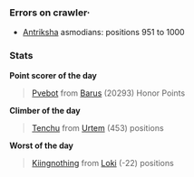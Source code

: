 ### Errors on crawler·
- [Antriksha](/#/ranking/Antriksha) asmodians: positions 951 to 1000


### Stats

**Point scorer of the day**
>[Pvebot](/#/character/Barus/502576) from [Barus](/#/ranking/Barus)  (20293) Honor Points


**Climber of the day**
>[Tenchu](/#/character/Urtem/345921) from [Urtem](/#/ranking/Urtem)  (453) positions


**Worst of the day**
>[Kiingnothing](/#/character/Loki/578440) from [Loki](/#/ranking/Loki)  (-22) positions


